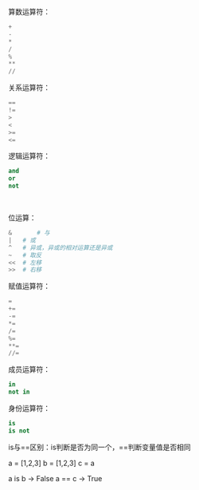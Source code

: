 算数运算符：

```python
+   
-   
*   
/   
%   
**  
//
```



关系运算符：

```python
==  
!=  
>   
<   
>=  
<=
```



逻辑运算符：

```python
and		
or		
not
```

​	

位运算：   

```python
&		# 与 
|   # 或
^   # 异或，异或的相对运算还是异或
~   # 取反
<<  # 左移
>>	# 右移
```



赋值运算符：

```python
=   
+=  
-=  
*=  
/=  
%=  
**= 
//= 
```



成员运算符：

```python
in  
not in
```



身份运算符：

```python
is  
is not     
```

is与==区别：is判断是否为同一个，==判断变量值是否相同

a = [1,2,3] b = [1,2,3] c = a

a is b -> False a == c -> True

